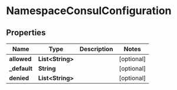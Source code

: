 

# NamespaceConsulConfiguration


## Properties

Name | Type | Description | Notes
------------ | ------------- | ------------- | -------------
**allowed** | **List&lt;String&gt;** |  |  [optional]
**_default** | **String** |  |  [optional]
**denied** | **List&lt;String&gt;** |  |  [optional]



